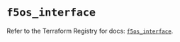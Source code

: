 # `f5os_interface`

Refer to the Terraform Registry for docs: [`f5os_interface`](https://registry.terraform.io/providers/f5networks/f5os/1.10.0/docs/resources/interface).
